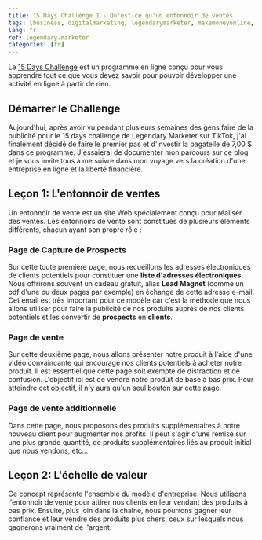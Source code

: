 ```yaml
---
title: 15 Days Challenge 1 - Qu'est-ce qu'un entonnoir de ventes
tags: [business, digitalmarketing, legendarymarketer, makemoneyonline, onlinebusiness, 15dayschallenge, funnel, salesfunnel]
lang: fr
ref: legendary-marketer
categories: [fr]
---
```

Le [15 Days Challenge][1] est un programme en ligne conçu pour vous apprendre tout ce que vous devez savoir pour pouvoir développer une activité en ligne à partir de rien.

[1]: https://bit.ly/15daysonly "Démarrez le 15 days challenge maintenant"

## Démarrer le Challenge

Aujourd'hui, après avoir vu pendant plusieurs semaines des gens faire de la publicité pour le 15 days challenge de Legendary Marketer sur TikTok, j'ai finalement décidé de faire le premier pas et d'investir la bagatelle de 7,00 $ dans ce programme. J'essaierai de documenter mon parcours sur ce blog et je vous invite tous à me suivre dans mon voyage vers la création d'une entreprise en ligne et la liberté financière. 

## Leçon 1: L'entonnoir de ventes

Un entonnoir de vente est un site Web spécialement conçu pour réaliser des ventes. Les entonnoirs de vente sont constitués de plusieurs éléments différents, chacun ayant son propre rôle :

### Page de Capture de Prospects

Sur cette toute première page, nous recueillons les adresses électroniques de clients potentiels pour constituer une **liste d'adresses électroniques**. Nous offrirons souvent un cadeau gratuit, alias **Lead Magnet** (comme un pdf d'une ou deux pages par exemple) en échange de cette adresse e-mail. Cet email est très important pour ce modèle car c'est la méthode que nous allons utiliser pour faire la publicité de nos produits auprès de nos clients potentiels et les convertir de **prospects** en **clients**.

### Page de vente

Sur cette deuxième page, nous allons présenter notre produit à l'aide d'une vidéo convaincante qui encourage nos clients potentiels à acheter notre produit. Il est essentiel que cette page soit exempte de distraction et de confusion. L'objectif ici est de vendre notre produit de base à bas prix. Pour atteindre cet objectif, il n'y aura qu'un seul bouton sur cette page.

### Page de vente additionnelle

Dans cette page, nous proposons des produits supplémentaires à notre nouveau client pour augmenter nos profits. Il peut s'agir d'une remise sur une plus grande quantité, de produits supplémentaires liés au produit initial que nous vendons, etc...

## Leçon 2: L'échelle de valeur

Ce concept représente l'ensemble du modèle d'entreprise. Nous utilisons l'entonnoir de vente pour attirer nos clients en leur vendant des produits à bas prix. Ensuite, plus loin dans la chaîne, nous pourrons gagner leur confiance et leur vendre des produits plus chers, ceux sur lesquels nous gagnerons vraiment de l'argent.
